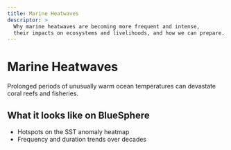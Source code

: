 ```yaml
---
title: Marine Heatwaves
descriptor: >
  Why marine heatwaves are becoming more frequent and intense,
  their impacts on ecosystems and livelihoods, and how we can prepare.
---
```

# Marine Heatwaves
Prolonged periods of unusually warm ocean temperatures can devastate coral reefs and fisheries.

## What it looks like on BlueSphere
- Hotspots on the SST anomaly heatmap
- Frequency and duration trends over decades
